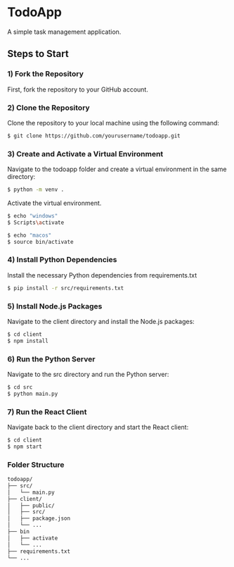 # TodoApp

A simple task management application.

## Steps to Start

### 1) Fork the Repository

First, fork the repository to your GitHub account.

### 2) Clone the Repository

Clone the repository to your local machine using the following command:

```bash
$ git clone https://github.com/yourusername/todoapp.git
```

### 3) Create and Activate a Virtual Environment

Navigate to the todoapp folder and create a virtual environment in the same directory:
```bash
$ python -m venv .
```
Activate the virtual environment. 
```bash
$ echo "windows"
$ Scripts\activate
```
```bash
$ echo "macos"
$ source bin/activate
```

### 4) Install Python Dependencies
Install the necessary Python dependencies from requirements.txt
```bash
$ pip install -r src/requirements.txt
```

### 5)  Install Node.js Packages
Navigate to the client directory and install the Node.js packages:
```bash
$ cd client
$ npm install
```

### 6) Run the Python Server
Navigate to the src directory and run the Python server:
```bash
$ cd src
$ python main.py
```

### 7) Run the React Client
Navigate back to the client directory and start the React client:
```bash
$ cd client
$ npm start
```

### Folder Structure 
```bash
todoapp/
├── src/
│   └── main.py
├── client/
│   ├── public/
│   ├── src/
│   ├── package.json
│   └── ...
├── bin
│   ├── activate
│   └── ...
├── requirements.txt
└── ...

```
